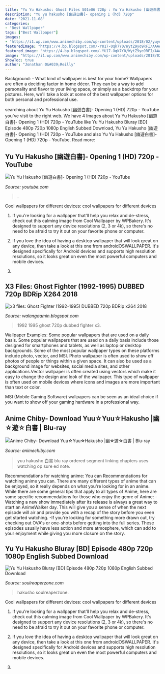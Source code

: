 ```yaml
---
title: "Yu Yu Hakusho: Ghost Files S01e06 720p : Yu Yu Hakusho [幽遊白書]- Opening 1 (hd) 720p"
description: "Yu yu hakusho [幽遊白書]- opening 1 (hd) 720p"
date: "2021-11-08"
categories:
- "Best Wallpaper"
tags: ["Best Wallpaper"]
images:
- "https://i1.wp.com/www.animechiby.com/wp-content/uploads/2018/02/yuyuhaku-info.jpg"
featuredImage: "https://4.bp.blogspot.com/-YU17-Oqk7Y0/WytZ9yo9RFI/AAAAAAAAAQ0/0C9DVPRjUvAIq6UOLR-whGfh_C4z7qYOACLcBGAs/s320/1.jpg"
featured_image: "https://4.bp.blogspot.com/-YU17-Oqk7Y0/WytZ9yo9RFI/AAAAAAAAAQ0/0C9DVPRjUvAIq6UOLR-whGfh_C4z7qYOACLcBGAs/s320/1.jpg"
image: "https://i1.wp.com/www.animechiby.com/wp-content/uploads/2018/02/yuyuhaku-info.jpg"
ShowToc: true
author: "Jonathan O&#039;Reilly"
---
```



Background: - What kind of wallpaper is best for your home?
Wallpapers are often a deciding factor in home décor. They can be a way to add personality and flavor to your living space, or simply as a backdrop for your pictures. Here, we'll take a look at some of the best wallpaper options for both personal and professional use.

	

		
searching about Yu Yu Hakusho [幽遊白書]- Opening 1 (HD) 720p - YouTube you've visit to the right web. We have 4 Images about Yu Yu Hakusho [幽遊白書]- Opening 1 (HD) 720p - YouTube like Yu Yu Hakusho Bluray [BD] Episode 480p 720p 1080p English Subbed Download, Yu Yu Hakusho [幽遊白書]- Opening 1 (HD) 720p - YouTube and also Yu Yu Hakusho [幽遊白書]- Opening 1 (HD) 720p - YouTube. Read more:
		
    
## Yu Yu Hakusho [幽遊白書]- Opening 1 (HD) 720p - YouTube

<img loading=lazy src="https://i.ytimg.com/vi/v72FDOyDhzQ/maxresdefault.jpg" onerror="this.onerror=null;this.src='https://tse4.mm.bing.net/th?id=OIP.hmn-M9zGncckWni2R7XKRwHaFj&amp;pid=15.1';" alt="Yu Yu Hakusho [幽遊白書]- Opening 1 (HD) 720p - YouTube">

_Source: youtube.com_

>. 

	

Cool wallpapers for different devices:
cool wallpapers for different devices 

1. If you're looking for a wallpaper that'll help you relax and de-stress, check out this calming image from Cool Wallpaper by WPBakery. It's designed to support any device resolutions (2, 3 or 4k), so there's no need to be afraid to try it out on your favorite phone or computer.

2. If you love the idea of having a desktop wallpaper that will look great on any device, then take a look at this one from androidOSWALLPAPER. It's designed specifically for Android devices and supports high resolution resolutions, so it looks great on even the most powerful computers and mobile devices.

3.

    
## X3 Files: Ghost Fighter (1992-1995) DUBBED 720p BDRip X264 2018

<img loading=lazy src="https://4.bp.blogspot.com/-YU17-Oqk7Y0/WytZ9yo9RFI/AAAAAAAAAQ0/0C9DVPRjUvAIq6UOLR-whGfh_C4z7qYOACLcBGAs/s320/1.jpg" onerror="this.onerror=null;this.src='https://tse2.mm.bing.net/th?id=OIP.KHjlOgiavyN4Lq6IzucV6wAAAA&amp;pid=15.1';" alt="x3 files: Ghost Fighter (1992-1995) DUBBED 720p BDRip x264 2018">

_Source: walangaamin.blogspot.com_

>1992 1995 ghost 720p dubbed fighter x3. 

	

Wallpaper Examples: Some popular wallpapers that are used on a daily basis.
Some popular wallpapers that are used on a daily basis include those designed for smartphones and tablets, as well as laptop or desktop backgrounds. Some of the most popular wallpaper types on these platforms include photo, vector, and MSI. 
Photo wallpaper is often used to show off photos of people or things within a given space. It can also be used as a background image for websites, social media sites, and other applications.Vector wallpaper is often created using vectors which make it easy to change the design and look of the wallpaper. This type of wallpaper is often used on mobile devices where icons and images are more important than text or color. 

MSI (Mobile Gaming Software) wallpapers can be seen as an ideal choice if you want to show off your gaming hardware in a professional way.

    
## Anime Chiby- Download Yuu☆Yuu☆Hakusho |幽☆遊☆白書 | Blu-ray

<img loading=lazy src="https://i1.wp.com/www.animechiby.com/wp-content/uploads/2018/02/yuyuhaku-info.jpg" onerror="this.onerror=null;this.src='https://tse4.mm.bing.net/th?id=OIP.NCMKiWunWoLf5VLqfx2GvQHaFd&amp;pid=15.1';" alt="Anime Chiby- Download Yuu☆Yuu☆Hakusho |幽☆遊☆白書 | Blu-ray">

_Source: animechiby.com_

>yuu hakusho 白書 blu ray ordered segment linking chapters uses watching op sure ed note. 

	

Recommendations for watching anime: You can
Recommendations for watching anime you can. There are many different types of anime that can be enjoyed, so it really depends on what you're looking for in an anime. While there are some general tips that apply to all types of Anime, here are some specific recommendations for those who enjoy the genre of Anime: 
-Watching a new show immediately after its release is always a great way to start an AnimeWalker day. This will give you a sense of when the next episode will air and provide you with a recap of the story before you even get started watching. 
-If you're looking for something more drawn out, try checking out OVA's or one-shots before getting into the full series. These episodes usually have less action and more atmosphere, which can add to your enjoyment while giving you more closure on the story.

    
## Yu Yu Hakusho Bluray [BD] Episode 480p 720p 1080p English Subbed Download

<img loading=lazy src="https://www.soulreaperzone.com/images/Yu-Yu-Hakusho.jpg" onerror="this.onerror=null;this.src='https://tse4.mm.bing.net/th?id=OIP.9VSpMI2fl8CymtLcCyD0oAAAAA&amp;pid=15.1';" alt="Yu Yu Hakusho Bluray [BD] Episode 480p 720p 1080p English Subbed Download">

_Source: soulreaperzone.com_

>hakusho soulreaperzone. 

	

Cool wallpapers for different devices:
cool wallpapers for different devices 

1. If you're looking for a wallpaper that'll help you relax and de-stress, check out this calming image from Cool Wallpaper by WPBakery. It's designed to support any device resolutions (2, 3 or 4k), so there's no need to be afraid to try it out on your favorite phone or computer.

2. If you love the idea of having a desktop wallpaper that will look great on any device, then take a look at this one from androidOSWALLPAPER. It's designed specifically for Android devices and supports high resolution resolutions, so it looks great on even the most powerful computers and mobile devices.

3.

